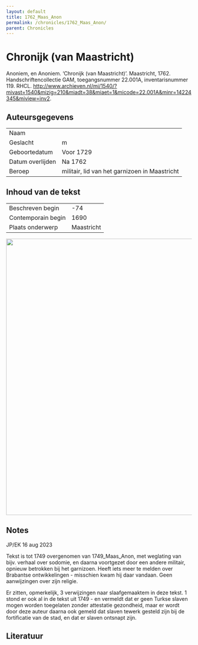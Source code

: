 ```yaml
---
layout: default
title: 1762_Maas_Anon
permalink: /chronicles/1762_Maas_Anon/
parent: Chronicles
--- 
```



# Chronijk (van Maastricht) 

Anoniem, en Anoniem. ‘Chronijk (van Maastricht)’. Maastricht, 1762. Handschriftencollectie GAM, toegangsnummer 22.001A, inventarisnummer 119. RHCL. http://www.archieven.nl/mi/1540/?mivast=1540&mizig=210&miadt=38&miaet=1&micode=22.001A&minr=14224345&miview=inv2. 

## Auteursgegevens 

| | | 
| --------------- | --------------- | 
| Naam |   | 
| Geslacht | m | 
 | Geboortedatum | Voor 1729 | 
| Datum overlijden | Na 1762 | 
| Beroep | militair, lid van het garnizoen in Maastricht | 

## Inhoud van de tekst 

| | | 
| --------------- | --------------- | 
| Beschreven begin | -74 | 
| Contemporain begin | 1690 | 
| Plaats onderwerp | Maastricht | 

[<img src="..\..\barplots_chronicles\1762_Maas_Anon.jpg" width="750"/>](..\..\barplots_chronicles\1762_Maas_Anon.jpg) 

## Notes 

JP/EK 16 aug 2023

Tekst is tot 1749 overgenomen van 1749_Maas_Anon, met weglating van bijv.
verhaal over sodomie, en daarna voortgezet door een andere militair, opnieuw
betrokken bij het garnizoen. Heeft iets meer te melden over Brabantse
ontwikkelingen - misschien kwam hij daar vandaan. Geen aanwijzingen over zijn
religie.

Er zitten, opmerkelijk, 3 verwijzingen naar slaafgemaaktem in deze tekst. 1
stond er ook al in de tekst uit 1749 - en vermeldt dat er geen Turkse slaven
mogen worden toegelaten zonder attestatie gezondheid, maar er wordt door deze
auteur daarna ook gemeld dat slaven tewerk gesteld zijn bij de fortificatie
van de stad, en dat er slaven ontsnapt zijn.  



## Literatuur 

